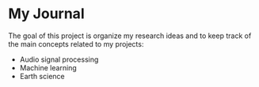 # My Journal

The goal of this project is organize my research ideas and to keep track of the main concepts related to my projects:
- Audio signal processing
- Machine learning
- Earth science
